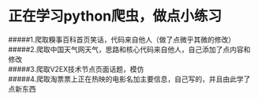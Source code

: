正在学习python爬虫，做点小练习
===
#####1.爬取糗事百科首页笑话，代码来自他人（做了点微乎其微的修改）<br>
#####2.爬取中国天气网天气，思路和核心代码来自他人，自己添加了点内容和修改<br>
#####3.爬取V2EX技术节点页面话题，模仿<br>
#####4.爬取淘票票上正在热映的电影名加主要信息，自己写的，并且由此学了点新东西<br>

